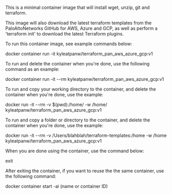 This is a minimal container image that will install wget, unzip, git and terraform.

This image will also download the latest terraform templates from the PaloAltoNetworks GitHub for AWS, Azure and GCP, as well as perform a 'terraform init' to download the latest Terraform plugins.

To run this container image, see example commands below:

docker container run -it kyleatpanw/terraform_pan_aws_azure_gcp:v1

To run and delete the container when you're done, use the following command as an example:

docker container run -it --rm kyleatpanw/terraform_pan_aws_azure_gcp:v1

To run and copy your working directory to the container, and delete the container when you're done, use the example:

docker run -it --rm -v $(pwd):/home/ -w /home/ kyleatpanw/terraform_pan_aws_azure_gcp:v1

To run and copy a folder or directory to the container, and delete the container when you're done, use the example:

docker run -it --rm -v /Users/blahblah/terraform-templates:/home -w /home kyleatpanw/terraform_pan_aws_azure_gcp:v1

When you are done using the container, use the command below:

exit

After exiting the container, if you want to reuse the the same container, use the following command:

docker container start -ai (name or container ID)
